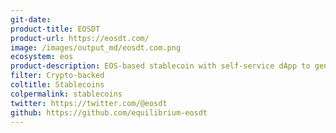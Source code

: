```yaml
---
git-date:
product-title: EOSDT
product-url: https://eosdt.com/
image: /images/output_md/eosdt.com.png
ecosystem: eos
product-description: EOS-based stablecoin with self-service dApp to generate stablecoins against crypto collateral and to manage existing user positions. [Equilibrium - framework for generating asset-backed EOSDT stablecoins. Interview with CEO](/equilibrium).
filter: Crypto-backed
coltitle: Stablecoins
colpermalink: stablecoins
twitter: https://twitter.com/@eosdt
github: https://github.com/equilibrium-eosdt
---
```

